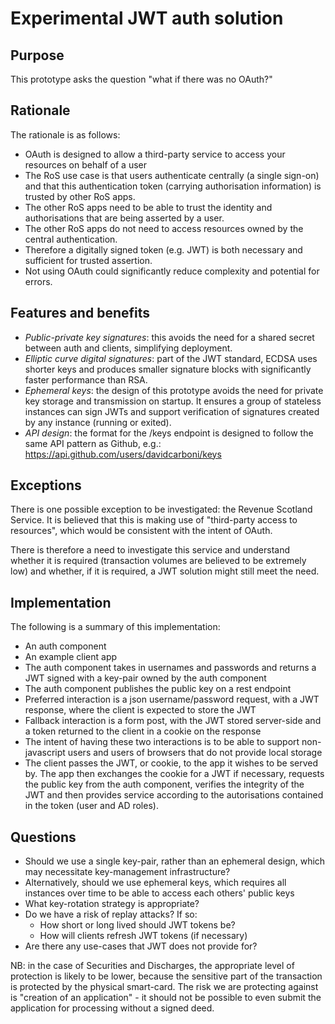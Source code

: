 # Experimental JWT auth solution

## Purpose

This prototype asks the question "what if there was no OAuth?"

## Rationale

The rationale is as follows:
 * OAuth is designed to allow a third-party service to access your resources on behalf of a user
 * The RoS use case is that users authenticate centrally (a single sign-on) and that this authentication token 
   (carrying authorisation information) is trusted by other RoS apps.
 * The other RoS apps need to be able to trust the identity and authorisations that are being asserted by a user.
 * The other RoS apps do not need to access resources owned by the central authentication.
 * Therefore a digitally signed token (e.g. JWT) is both necessary and sufficient for trusted assertion.
 * Not using OAuth could significantly reduce complexity and potential for errors.

## Features and benefits

 * *Public-private key signatures*: this avoids the need for a shared secret between auth and clients, simplifying deployment.
 * *Elliptic curve digital signatures*: part of the JWT standard, ECDSA uses shorter keys and produces smaller signature blocks with significantly faster performance than RSA.
 * *Ephemeral keys*: the design of this prototype avoids the need for private key storage and transmission on startup. It ensures a group of stateless instances can sign JWTs and support verification of signatures created by any instance (running or exited).
 * *API design*: the format for the /keys endpoint is designed to follow the same API pattern as Github, e.g.: https://api.github.com/users/davidcarboni/keys

## Exceptions

There is one possible exception to be investigated: the Revenue Scotland Service. It is believed that this is making use of "third-party access to resources", which would be consistent with the intent of OAuth.

There is therefore a need to investigate this service and understand whether it is required (transaction volumes are believed to be extremely low) and whether, if it is required, a JWT solution might still meet the need.

## Implementation

The following is a summary of this implementation:

 * An auth component 
 * An example client app
 * The auth component takes in usernames and passwords and returns a JWT signed with a key-pair owned by the auth component
 * The auth component publishes the public key on a rest endpoint
 * Preferred interaction is a json username/password request, with a JWT response, where the client is expected to store the JWT
 * Fallback interaction is a form post, with the JWT stored server-side and a token returned to the client in a cookie on the response
 * The intent of having these two interactions is to be able to support non-javascript users and users of browsers that do not provide local storage
 * The client passes the JWT, or cookie, to the app it wishes to be served by. 
   The app then exchanges the cookie for a JWT if necessary, requests the public key from the auth component, 
   verifies the integrity of the JWT and then provides service according to the autorisations contained in the token (user and AD roles).

## Questions

 * Should we use a single key-pair, rather than an ephemeral design, which may necessitate key-management infrastructure?
 * Alternatively, should we use ephemeral keys, which requires all instances over time to be able to access each others' public keys
 * What key-rotation strategy is appropriate?
 * Do we have a risk of replay attacks? If so:
   * How short or long lived should JWT tokens be?
   * How will clients refresh JWT tokens (if necessary)
 * Are there any use-cases that JWT does not provide for?

NB: in the case of Securities and Discharges, the appropriate level of protection is likely to be lower, 
because the sensitive part of the transaction is protected by the physical smart-card. 
The risk we are protecting against is "creation of an application" - 
it should not be possible to even submit the application for processing without a signed deed. 

